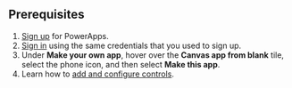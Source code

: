 ## Prerequisites

1. [Sign up](../maker/signup-for-powerapps.md) for PowerApps.
1. [Sign in](https://make.powerapps.com/?utm_source=padocs&utm_medium=linkinadoc&utm_campaign=referralsfromdoc) using the same credentials that you used to sign up.
1. Under **Make your own app**, hover over the **Canvas app from blank** tile, select the phone icon, and then select **Make this app**.
1. Learn how to [add and configure controls](../maker/canvas-apps/add-configure-controls.md).

